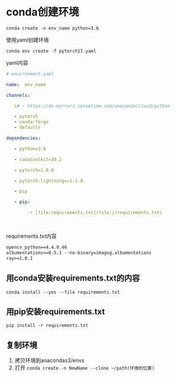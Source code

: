 # conda创建环境

`conda create -n env_name python=3.6`



使用yaml创建环境

`conda env create -f pytorch17.yaml`



yaml内容

 ```yaml
# environment.yaml

name:  env_name

channels:

    \# - https://dx-mirrors.sensetime.com/anaconda/cloud/python

    - pytorch
    - conda-forge
    - defaults

dependencies:

    - python=3.8

    - cudatoolkit=10.2

    - pytorch=1.8.0

    - pytorch-lightning<=1.1.8

    - pip

    - pip:

         -r [file:requirements.txt](file://requirements.txt)
 ```

​        

requirements.txt内容

```txt
opencv_python==4.4.0.46
albumentations==0.5.1 --no-binary=imagug,albumentations
ray>=1.0.1
```

## 用conda安装requirements.txt的内容

```
conda install --yes --file requirements.txt
```



## 用pip安装requirements.txt

```
pip install -r requirements.txt
```



## 复制环境

1. 拷贝环境到anacondas3/envs
2. 打开 `conda create -n NewName --clone ~/path(环境的位置)`
